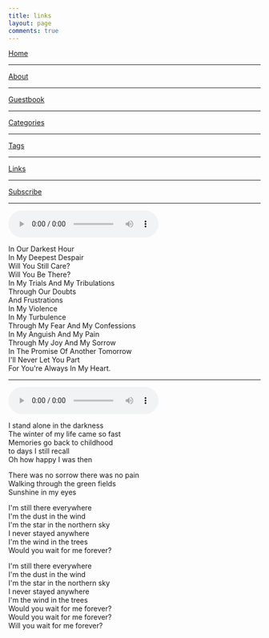 ```yaml
---
title: links
layout: page
comments: true
---
```


<script>
$(function(){
$('nav a').eq(5).addClass("activepage");
})
</script>

<div>
<a class="button" href="{{ site.url }}/index.html" title="home page"><i class="fa fa-home fa-fw" aria-hidden="true"></i>Home</a>  <hr>
<a class="button" href="{{ site.url }}/about/index.html" title="about"><i class="fa fa-user-circle-o fa-fw" aria-hidden="true"></i>About</a>  <hr>
<a class="button" href="{{ site.url }}/guestbook/index.html" title="guestbook"><i class="fa fa-pencil-square-o fa-fw" aria-hidden="true"></i>Guestbook</a>  <hr>
<a class="button" href="{{ site.url }}/categories/index.html" title="categories"><i class="fa fa-th-large fa-fw" aria-hidden="true"></i>Categories</a>  <hr>
<a class="button" href="{{ site.url }}/tags/index.html" title="tags"><i class="fa fa-hashtag fa-fw" aria-hidden="true"></i>Tags</a>  <hr>
<a class="button" href="{{ site.url }}/links/index.html" title="links"><i class="fa fa-external-link fa-fw" aria-hidden="true"></i>Links</a>  <hr>
<a class="button" href="{{ site.url }}/feed.xml" title="subscribe by RSS"><i class="fa fa-rss fa-fw" aria-hidden="true"></i>Subscribe</a>
</div>

***** 
<audio controls>
<source src="{{ site.url }}/media/multimedia/WillYouBeThere.mp3" type="audio/mp3">
HTML5 audio not supported!
</audio>

In Our Darkest Hour   
In My Deepest Despair   
Will You Still Care?   
Will You Be There?   
In My Trials And My Tribulations   
Through Our Doubts   
And Frustrations   
In My Violence   
In My Turbulence   
Through My Fear And My Confessions   
In My Anguish And My Pain   
Through My Joy And My Sorrow   
In The Promise Of Another Tomorrow   
I'll Never Let You Part   
For You're Always In My Heart.   

------

<audio controls>
<source src="{{ site.url }}/media/multimedia/Stratovarius-Forever-96k.mp3" type="audio/mp3">
HTML5 audio not supported!
</audio>

I stand alone in the darkness   
The winter of my life came so fast   
Memories go back to childhood   
to days I still recall   
Oh how happy I was then   
   
There was no sorrow there was no pain   
Walking through the green fields   
Sunshine in my eyes   
   
I'm still there everywhere   
I'm the dust in the wind   
I'm the star in the northern sky   
I never stayed anywhere   
I'm the wind in the trees   
Would you wait for me forever?   
   
I'm still there everywhere   
I'm the dust in the wind   
I'm the star in the northern sky   
I never stayed anywhere   
I'm the wind in the trees   
Would you wait for me forever?   
Would you wait for me forever?   
Will you wait for me forever?   
